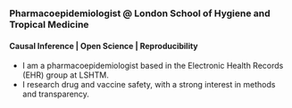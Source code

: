 ### Pharmacoepidemiologist @ London School of Hygiene and Tropical Medicine
#### Causal Inference | Open Science | Reproducibility 

- I am a pharmacoepidemiologist based in the Electronic Health Records (EHR) group at LSHTM. 
- I research drug and vaccine safety, with a strong interest in methods and transparency.  


